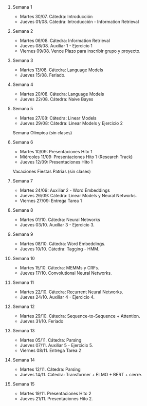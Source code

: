 

1. Semana 1
	
   * Martes 30/07. Cátedra: Introducción
   * Jueves 01/08. Cátedra: Introducción - Information Retrieval
   
2. Semana 2
	 	
    * Martes 06/08. Cátedra:  Information Retrieval
    * Jueves 08/08. Auxiliar 1 - Ejercicio 1
    * Viernes 09/08. Vence Plazo para inscribir grupo y proyecto.
    
3. Semana 3

     * Martes 13/08. Cátedra: Language Models
     * Jueves 15/08. Feriado.

4. Semana 4

    * Martes 20/08. Cátedra: Language Models
    * Jueves 22/08. Cátedra:  Naive Bayes

5. Semana 5

     * Martes 27/08: Cátedra:  Linear Models
     * Jueves 29/08: Cátedra:  Linear Models y Ejercicio 2

     Semana Olímpica (sin clases)

6. Semana 6

     * Martes 10/09: Presentaciones Hito 1
     * Miércoles 11/09: Presentaciones Hito 1 (Research Track)
     * Jueves 12/09: Presentaciones Hito 1

     Vacaciones Fiestas Patrias (sin clases)

7. Semana 7

     * Martes 24/09: Auxiliar 2 - Word Embeddings
     * Jueves 26/09: Cátedra:  Linear Models y Neural Networks.
     * Viernes 27/09: Entrega Tarea 1

8. Semana 8

     * Martes 01/10. Cátedra:  Neural Networks 
     * Jueves 03/10. Auxiliar 3 - Ejercicio 3.

9. Semana 9

     * Martes 08/10. Cátedra: Word Embeddings. 
     * Jueves 10/10. Cátedra:  Tagging - HMM. 

10. Semana 10

     * Martes 15/10. Cátedra:  MEMMs y CRFs. 
     * Jueves 17/10.  Convolutional Neural Networks. 

11. Semana 11

      * Martes 22/10.  Cátedra: Recurrent Neural Networks.  
      * Jueves 24/10. Auxiliar 4 - Ejercicio 4. 

12. Semana 12

      * Martes 29/10. Cátedra: Sequence-to-Sequence + Attention.
      * Jueves 31/10. Feriado

13. Semana 13

      * Martes 05/11. Cátedra: Parsing 
      * Jueves 07/11. Auxiliar 5 - Ejercicio 5.
      * Viernes 08/11. Entrega Tarea 2

14. Semana 14

      * Martes 12/11. Cátedra: Parsing
      * Jueves 14/11. Cátedra: Transformer + ELMO + BERT + cierre.

15. Semana 15

      * Martes 19/11. Presentaciones Hito 2
      * Jueves 21/11. Presentaciones Hito 2.


